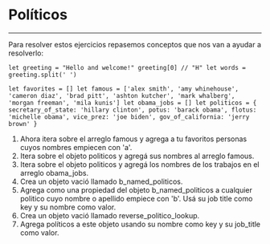 # Políticos
___

Para resolver estos ejercicios repasemos conceptos que nos van a ayudar a resolverlo:

``let greeting = "Hello and welcome!"
  greeting[0] // "H"
  let words = greeting.split(' ')``

``let favorites = []
  let famous = ['alex smith', 'amy whinehouse', 'cameron diaz', 'brad pitt', 'ashton kutcher', 'mark whalberg', 'morgan freeman', 'mila kunis']
  let obama_jobs = []
  let politicos = {
  secretary_of_state: 'hillary clinton',
  potus: 'barack obama',
  flotus: 'michelle obama',
  vice_prez: 'joe biden',
  gov_of_california: 'jerry brown'
}``  

1. Ahora itera sobre el arreglo famous y agrega a tu favoritos personas cuyos nombres empiecen con 'a'.
2. Itera sobre el objeto politicos y agregá sus nombres al arreglo famous.
3. Itera sobre el objeto politicos y agregá los nombres de los trabajos en el arreglo obama_jobs.
4. Crea un objeto vació llamado b_named_politicos.
5. Agrega como una propiedad del objeto b_named_politicos a cualquier politico cuyo nombre o apellido empiece con 'b'. Usá su job title como key y su nombre como valor. 
6. Crea un objeto vació llamado reverse_politico_lookup.
7. Agrega políticos a este objeto usando su nombre como key y su job_title como valor.